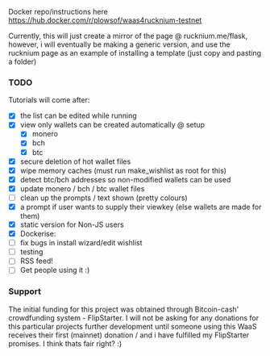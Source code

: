Docker repo/instructions here https://hub.docker.com/r/plowsof/waas4rucknium-testnet   

Currently, this will just create a mirror of the page @ rucknium.me/flask, however, i will eventually be making a generic version, and use the rucknium page as an example of installing a template (just copy and pasting a folder) 

### TODO
    
Tutorials will come after:    
- [x] the list can be edited while running
- [x] view only wallets can be created automatically @ setup 
    - [x] monero
    - [x] bch
    - [x] btc 
- [x] secure deletion of hot wallet files
- [x] wipe memory caches (must run make_wishlist as root for this)
- [x] detect btc/bch addresses so non-modified wallets can be used
- [x] update monero / bch / btc wallet files
- [ ] clean up the prompts / text shown (pretty colours)
- [x] a prompt if user wants to supply their viewkey (else wallets are made for them)
- [x] static version for Non-JS users
- [x] Dockerise:  
- [ ] fix bugs in install wizard/edit wishlist 
- [ ] testing
- [ ] RSS feed!
- [ ] Get people using it :)

### Support
The initial funding for this project was obtained through Bitcoin-cash' crowdfunding system - FlipStarter.
I will not be asking for any donations for this particular projects further development until someone using this WaaS receives their first (mainnet) donation / and i have fulfilled my FlipStarter promises. I think thats fair right? :) 
